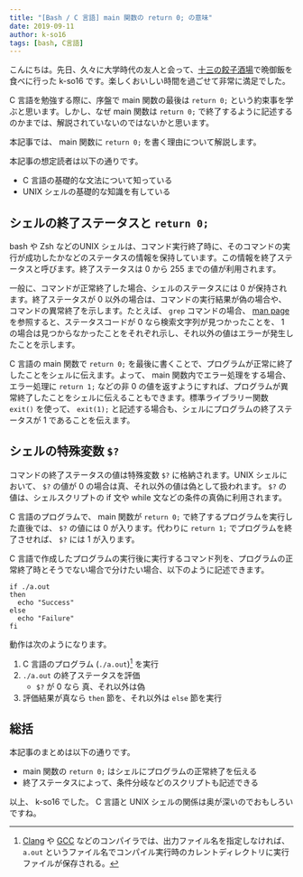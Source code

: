 ```yaml
---
title: "[Bash / C 言語] main 関数の return 0; の意味"
date: 2019-09-11
author: k-so16
tags: [bash, C言語]
---
```


こんにちは。先日、久々に大学時代の友人と会って、[十三の餃子酒場](https://tabelog.com/osaka/A2701/A270302/27096294/)で晩御飯を食べに行った k-so16 です。楽しくおいしい時間を過ごせて非常に満足でした。

C 言語を勉強する際に、序盤で main 関数の最後は `return 0;` という約束事を学ぶと思います。しかし、なぜ main 関数は `return 0;` で終了するように記述するのかまでは、解説されていないのではないかと思います。

本記事では、 main 関数に `return 0;` を書く理由について解説します。

本記事の想定読者は以下の通りです。

- C 言語の基礎的な文法について知っている
- UNIX シェルの基礎的な知識を有している

## シェルの終了ステータスと `return 0;`
bash や Zsh などのUNIX シェルは、コマンド実行終了時に、そのコマンドの実行が成功したかなどのステータスの情報を保持しています。この情報を終了ステータスと呼びます。終了ステータスは 0 から 255 までの値が利用されます。

一般に、コマンドが正常終了した場合、シェルのステータスには 0 が保持されます。終了ステータスが 0 以外の場合は、コマンドの実行結果が偽の場合や、コマンドの異常終了を示します。たとえば、 `grep` コマンドの場合、 [man page](https://pubs.opengroup.org/onlinepubs/9699919799/) を参照すると、ステータスコードが 0 なら検索文字列が見つかったことを、 1 の場合は見つからなかったことをそれぞれ示し、それ以外の値はエラーが発生したことを示します。

C 言語の main 関数で `return 0;` を最後に書くことで、プログラムが正常に終了したことをシェルに伝えます。よって、 main 関数内でエラー処理をする場合、エラー処理に `return 1;` などの非 0 の値を返すようにすれば、プログラムが異常終了したことをシェルに伝えることもできます。標準ライブラリー関数 `exit()` を使って、 `exit(1);` と記述する場合も、シェルにプログラムの終了ステータスが 1 であることを伝えます。

## シェルの特殊変数 `$?`
コマンドの終了ステータスの値は特殊変数 `$?` に格納されます。UNIX シェルにおいて、 `$?` の値が 0 の場合は真、それ以外の値は偽として扱われます。 `$?` の値は、シェルスクリプトの if 文や while 文などの条件の真偽に利用されます。

C 言語のプログラムで、 main 関数が `return 0;` で終了するプログラムを実行した直後では、 `$?` の値には 0 が入ります。代わりに `return 1;` でプログラムを終了させれば、 `$?` には 1 が入ります。

C 言語で作成したプログラムの実行後に実行するコマンド列を、プログラムの正常終了時とそうでない場合で分けたい場合、以下のように記述できます。

```bash:title=実行結果で表示する文字列を制御するシェルスクリプトの例
if ./a.out
then
  echo "Success"
else
  echo "Failure"
fi
```

動作は次のようになります。

1. C 言語のプログラム (`./a.out`)[^1] を実行
1. `./a.out` の終了ステータスを評価
    - `$?` が 0 なら 真、それ以外は偽
1. 評価結果が真なら `then` 節を、それ以外は `else` 節を実行

## 総括
本記事のまとめは以下の通りです。

- main 関数の `return 0;` はシェルにプログラムの正常終了を伝える
- 終了ステータスによって、条件分岐などのスクリプトも記述できる

以上、 k-so16 でした。 C 言語と UNIX シェルの関係は奥が深いのでおもしろいですね。

[^1]: [Clang](https://clang.llvm.org/) や [GCC](https://gcc.gnu.org/) などのコンパイラでは、出力ファイル名を指定しなければ、`a.out` というファイル名でコンパイル実行時のカレントディレクトリに実行ファイルが保存される。
